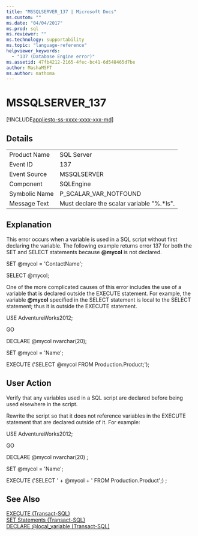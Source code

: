 ```yaml
---
title: "MSSQLSERVER_137 | Microsoft Docs"
ms.custom: ""
ms.date: "04/04/2017"
ms.prod: sql
ms.reviewer: ""
ms.technology: supportability
ms.topic: "language-reference"
helpviewer_keywords: 
  - "137 (Database Engine error)"
ms.assetid: 47fb4212-2165-4fec-bc41-6d548465d7be
author: MashaMSFT
ms.author: mathoma
---
```

# MSSQLSERVER_137
[!INCLUDE[appliesto-ss-xxxx-xxxx-xxx-md](../../includes/appliesto-ss-xxxx-xxxx-xxx-md.md)]
  
## Details  
  
|||  
|-|-|  
|Product Name|SQL Server|  
|Event ID|137|  
|Event Source|MSSQLSERVER|  
|Component|SQLEngine|  
|Symbolic Name|P_SCALAR_VAR_NOTFOUND|  
|Message Text|Must declare the scalar variable "%.*ls".|  
  
## Explanation  
This error occurs when a variable is used in a SQL script without first declaring the variable. The following example returns error 137 for both the SET and SELECT statements because **@mycol** is not declared.  
  
SET @mycol = 'ContactName';  
  
SELECT @mycol;  
  
One of the more complicated causes of this error includes the use of a variable that is declared outside the EXECUTE statement. For example, the variable **@mycol** specified in the SELECT statement is local to the SELECT statement; thus it is outside the EXECUTE statement.  
  
USE AdventureWorks2012;  
  
GO  
  
DECLARE @mycol nvarchar(20);  
  
SET @mycol = 'Name';  
  
EXECUTE ('SELECT @mycol FROM Production.Product;');  
  
## User Action  
Verify that any variables used in a SQL script are declared before being used elsewhere in the script.  
  
Rewrite the script so that it does not reference variables in the EXECUTE statement that are declared outside of it. For example:  
  
USE AdventureWorks2012;  
  
GO  
  
DECLARE @mycol nvarchar(20) ;  
  
SET @mycol = 'Name';  
  
EXECUTE ('SELECT ' + @mycol + ' FROM Production.Product';) ;  
  
## See Also  
[EXECUTE &#40;Transact-SQL&#41;](~/t-sql/language-elements/execute-transact-sql.md)  
[SET Statements &#40;Transact-SQL&#41;](~/t-sql/statements/set-statements-transact-sql.md)  
[DECLARE @local_variable &#40;Transact-SQL&#41;](~/t-sql/language-elements/declare-local-variable-transact-sql.md)  
  
